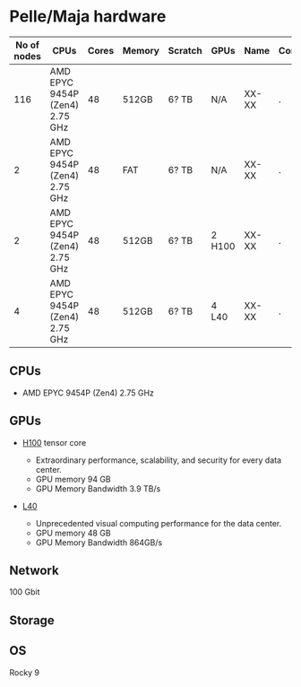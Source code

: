 # Pelle/Maja hardware

No of nodes     | CPUs            |           Cores |  Memory         | Scratch        | GPUs           | Name           | Comment
--------------- | --------------- | --------------- | --------------- |--------------- |--------------- |--------------- |---------------
116              |  AMD EPYC 9454P (Zen4)  2.75 GHz    | 48    | 512GB | 6? TB          | N/A            | XX-XX          |.
2              |  AMD EPYC 9454P (Zen4)  2.75 GHz    | 48    | FAT   | 6? TB          | N/A            | XX-XX          |.
2             |  AMD EPYC 9454P (Zen4)  2.75 GHz     | 48    | 512GB | 6? TB          | 2 H100           | XX-XX          |.
4             |  AMD EPYC 9454P (Zen4)  2.75 GHz     | 48    | 512GB | 6? TB          | 4 L40           | XX-XX          |.


## CPUs

- AMD EPYC 9454P (Zen4) 2.75 GHz

## GPUs

- [H100](https://www.nvidia.com/en-us/data-center/h100/) tensor core

    - Extraordinary performance, scalability, and security for every data center.
    - GPU memory 94 GB
    - GPU Memory Bandwidth 3.9 TB/s

- [L40](https://www.nvidia.com/en-us/data-center/l40/)

    - Unprecedented visual computing performance for the data center.
    - GPU memory 48 GB
    - GPU Memory Bandwidth 864GB/s

## Network

100 Gbit

## Storage

## OS

Rocky 9
